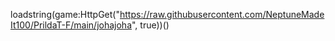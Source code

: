 loadstring(game:HttpGet("https://raw.githubusercontent.com/NeptuneMadeIt100/PrildaT-F/main/johajoha", true))() 
